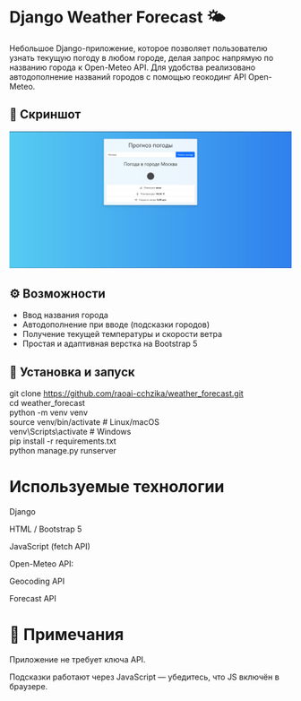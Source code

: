 # Django Weather Forecast 🌤️

Небольшое Django-приложение, которое позволяет пользователю узнать текущую погоду в любом городе, делая запрос напрямую по названию города к Open-Meteo API.
Для удобства реализовано автодополнение названий городов с помощью геокодинг API Open-Meteo.

## 📸 Скриншот

![Пример интерфейса](screen.jpg)

## ⚙️ Возможности

- Ввод названия города
- Автодополнение при вводе (подсказки городов)
- Получение текущей температуры и скорости ветра
- Простая и адаптивная верстка на Bootstrap 5

## 🚀 Установка и запуск


git clone https://github.com/raoai-cchzika/weather_forecast.git  
cd weather_forecast  
python -m venv venv  
source venv/bin/activate  # Linux/macOS  
venv\Scripts\activate  # Windows  
pip install -r requirements.txt  
python manage.py runserver  

# Используемые технологии

Django

HTML / Bootstrap 5

JavaScript (fetch API)

Open-Meteo API:

Geocoding API

Forecast API

# 📌 Примечания

Приложение не требует ключа API.

Подсказки работают через JavaScript — убедитесь, что JS включён в браузере.

